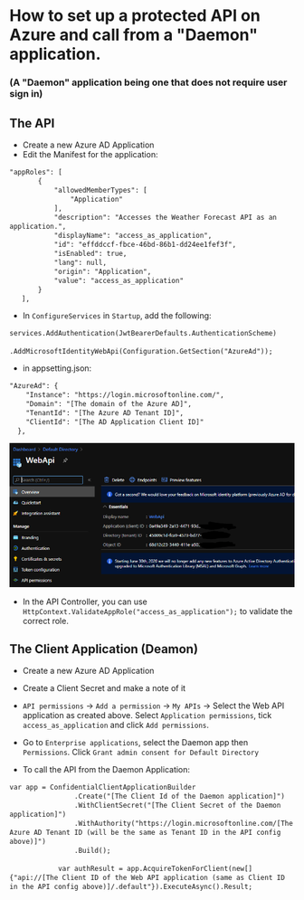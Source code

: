 # How to set up a protected API on Azure and call from a "Daemon" application.
### (A "Daemon" application being one that does not require user sign in)

## The API

- Create a new Azure AD Application
- Edit the Manifest for the application:
 ```
 "appRoles": [
		{
			"allowedMemberTypes": [
				"Application"
			],
			"description": "Accesses the Weather Forecast API as an application.",
			"displayName": "access_as_application",
			"id": "effddccf-fbce-46bd-86b1-dd24ee1fef3f",
			"isEnabled": true,
			"lang": null,
			"origin": "Application",
			"value": "access_as_application"
		}
	],
```
- In `ConfigureServices` in `Startup`, add the following:

```
services.AddAuthentication(JwtBearerDefaults.AuthenticationScheme)
                .AddMicrosoftIdentityWebApi(Configuration.GetSection("AzureAd"));
```
- in appsetting.json:
```
"AzureAd": {
    "Instance": "https://login.microsoftonline.com/",
    "Domain": "[The domain of the Azure AD]",
    "TenantId": "[The Azure AD Tenant ID]",
    "ClientId": "[The AD Application Client ID]"
  },
```
![Web API Registration Details](/screenshots/webapiregistration.PNG?raw=true)

- In the API Controller, you can use `HttpContext.ValidateAppRole("access_as_application");` to validate the correct role.

## The Client Application (Deamon)

- Create a new Azure AD Application
- Create a Client Secret and make a note of it
- `API permissions` -> `Add a permission` -> `My APIs` -> Select the Web API application as created above.  Select `Application permissions`, tick `access_as_application` and click `Add permissions`.
- Go to `Enterprise applications`, select the Daemon app then `Permissions`. Click `Grant admin consent for Default Directory`

- To call the API from the Daemon Application:

```
var app = ConfidentialClientApplicationBuilder
                .Create("[The Client Id of the Daemon application]")
                .WithClientSecret("[The Client Secret of the Daemon application]")
                .WithAuthority("https://login.microsoftonline.com/[The Azure AD Tenant ID (will be the same as Tenant ID in the API config above)]")
                .Build();

            var authResult = app.AcquireTokenForClient(new[] {"api://[The Client ID of the Web API application (same as Client ID in the API config above)]/.default"}).ExecuteAsync().Result;
            
```
